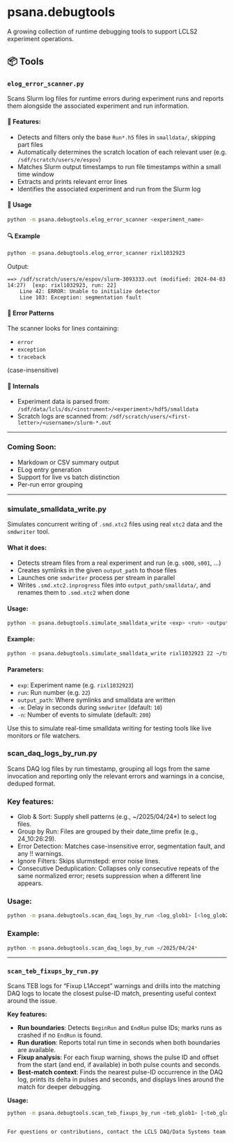 # psana.debugtools

A growing collection of runtime debugging tools to support LCLS2 experiment operations.

## 📦 Tools

### `elog_error_scanner.py`

Scans Slurm log files for runtime errors during experiment runs and reports them alongside the associated experiment and run information.

#### 🔧 Features:
- Detects and filters only the base `Run*.h5` files in `smalldata/`, skipping part files
- Automatically determines the scratch location of each relevant user (e.g. `/sdf/scratch/users/e/espov`)
- Matches Slurm output timestamps to run file timestamps within a small time window
- Extracts and prints relevant error lines
- Identifies the associated experiment and run from the Slurm log

#### 🚀 Usage

```bash
python -m psana.debugtools.elog_error_scanner <experiment_name>
```

#### 🔍 Example

```bash
python -m psana.debugtools.elog_error_scanner rixl1032923
```

Output:
```
==> /sdf/scratch/users/e/espov/slurm-3093333.out (modified: 2024-04-03 14:27)  [exp: rixl1032923, run: 22]
    Line 42: ERROR: Unable to initialize detector
    Line 103: Exception: segmentation fault
```

#### 🧠 Error Patterns
The scanner looks for lines containing:
- `error`
- `exception`
- `traceback`

(case-insensitive)

#### 📁 Internals
- Experiment data is parsed from:
  `/sdf/data/lcls/ds/<instrument>/<experiment>/hdf5/smalldata`
- Scratch logs are scanned from:
  `/sdf/scratch/users/<first-letter>/<username>/slurm-*.out`

---

### Coming Soon:
- Markdown or CSV summary output
- ELog entry generation
- Support for live vs batch distinction
- Per-run error grouping

---

### simulate_smalldata_write.py

Simulates concurrent writing of `.smd.xtc2` files using real `xtc2` data and the `smdwriter` tool.

#### What it does:
- Detects stream files from a real experiment and run (e.g. `s000`, `s001`, ...)
- Creates symlinks in the given `output_path` to those files
- Launches one `smdwriter` process per stream in parallel
- Writes `.smd.xtc2.inprogress` files into `output_path/smalldata/`, and renames them to `.smd.xtc2` when done

#### Usage:
```bash
python -m psana.debugtools.simulate_smalldata_write <exp> <run> <output_path> [-m SECONDS] [-n EVENTS]
```

#### Example:
```bash
python -m psana.debugtools.simulate_smalldata_write rixl1032923 22 ~/tmp/debugtest -m 5 -n 100
```

#### Parameters:
- `exp`: Experiment name (e.g. `rixl1032923`)
- `run`: Run number (e.g. `22`)
- `output_path`: Where symlinks and smalldata are written
- `-m`: Delay in seconds during `smdwriter` (default: `10`)
- `-n`: Number of events to simulate (default: `200`)

Use this to simulate real-time smalldata writing for testing tools like live monitors or file watchers.

### scan_daq_logs_by_run.py

Scans DAQ log files by run timestamp, grouping all logs from the same invocation and reporting only the relevant errors and warnings in a concise, deduped format.

### Key features:

- Glob & Sort: Supply shell patterns (e.g., ~/2025/04/24*) to select log files.
- Group by Run: Files are grouped by their date_time prefix (e.g., 24_10:26:29).
- Error Detection: Matches case-insensitive error, segmentation fault, and any !! warnings.
- Ignore Filters: Skips slurmstepd: error noise lines.
- Consecutive Deduplication: Collapses only consecutive repeats of the same normalized error; resets suppression when a different line appears.

### Usage:
```bash
python -m psana.debugtools.scan_daq_logs_by_run <log_glob1> [<log_glob2> ...]
```
### Example:
```bash
python -m psana.debugtools.scan_daq_logs_by_run ~/2025/04/24*
```

---

### `scan_teb_fixups_by_run.py`

Scans TEB logs for “Fixup L1Accept” warnings and drills into the matching DAQ logs to locate the closest pulse-ID match, presenting useful context around the issue.

**Key features:**
- **Run boundaries**: Detects `BeginRun` and `EndRun` pulse IDs; marks runs as crashed if no `EndRun` is found.
- **Run duration**: Reports total run time in seconds when both boundaries are available.
- **Fixup analysis**: For each fixup warning, shows the pulse ID and offset from the start (and end, if available) in both pulse counts and seconds.
- **Best-match context**: Finds the nearest pulse-ID occurrence in the DAQ log, prints its delta in pulses and seconds, and displays lines around the match for deeper debugging.

**Usage:**
```bash
python -m psana.debugtools.scan_teb_fixups_by_run <teb_glob1> [<teb_glob2> ...]


For questions or contributions, contact the LCLS DAQ/Data Systems team.

